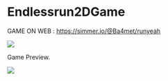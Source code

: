 # Endlessrun2DGame

GAME ON WEB : https://simmer.io/@Ba4met/runyeah

![](https://media.discordapp.net/attachments/406062303897714709/717338712635342908/Endlessrun.png?width=595&height=595)

Game Preview.

![](https://media.discordapp.net/attachments/406062303897714709/714049094804308048/unknown.png?width=965&height=597)
